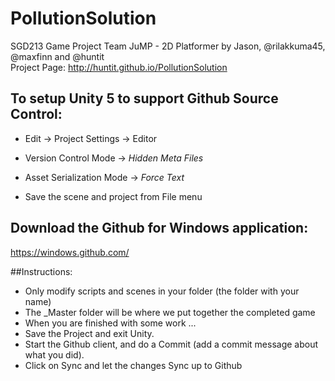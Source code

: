 # PollutionSolution
SGD213 Game Project Team JuMP - 2D Platformer by Jason, @rilakkuma45, @maxfinn and @huntit  
Project Page: <http://huntit.github.io/PollutionSolution>

## To setup Unity 5 to support Github Source Control:
* Edit → Project Settings → Editor 

* Version Control Mode → *Hidden Meta Files* 
* Asset Serialization Mode → *Force Text*

* Save the scene and project from File menu

## Download the Github for Windows application: 
<https://windows.github.com/>

##Instructions:
* Only modify scripts and scenes in your folder (the folder with your name)
* The _Master folder will be where we put together the completed game
* When you are finished with some work ... 
* Save the Project and exit Unity. 
* Start the Github client, and do a Commit (add a commit message about what you did).
* Click on Sync and let the changes Sync up to Github
